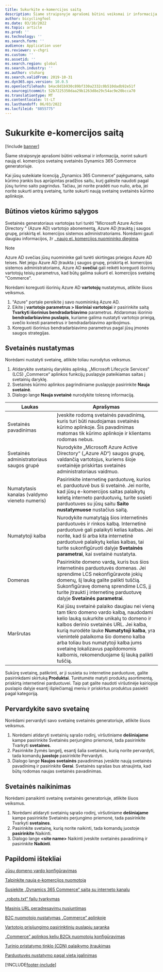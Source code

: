 ```yaml
---
title: Sukurkite e-komercijos saitą
description: Šiame straipsnyje aprašomi būtini veiksmai ir informacija, norint sukurti naują el. komercijos svetainę svetainės Dynamics 365 Commerce generatoriuje.
author: bicyclingfool
ms.date: 03/10/2022
ms.topic: article
ms.prod: ''
ms.technology: ''
ms.search.form: ''
audience: Application user
ms.reviewer: v-chgri
ms.custom: ''
ms.assetid: ''
ms.search.region: global
ms.search.industry: ''
ms.author: stuharg
ms.search.validFrom: 2019-10-31
ms.dyn365.ops.version: 10.0.5
ms.openlocfilehash: b4ac8d1b930c89bf330a2332c0b510dadb92e51f
ms.sourcegitcommit: 52b7225350daa29b1263d8e29c54ac9e20bcca70
ms.translationtype: MT
ms.contentlocale: lt-LT
ms.lasthandoff: 06/03/2022
ms.locfileid: "8855775"
---
```

# <a name="create-an-e-commerce-site"></a>Sukurkite e-komercijos saitą

[!include [banner](includes/banner.md)]

Šiame straipsnyje aprašomi būtini veiksmai ir informacija, norint sukurti naują el. komercijos svetainę svetainės Dynamics 365 Commerce generatoriuje.

Kai jūsų suteikiate licenciją „Dynamics 365 Commerce“ pajėgumams, saito kūrimo įrankis bus aprūpintas pradžios saitu, kurį galėsite naudoti pagal jūsų turimo saito pagrindus. Tačiau, jei norite pradėti nuo nulio, arba, jei norite sukurti antrą svetainę, turite sukurti naują svetainę svetainės kūrimo aplinkoje. 

## <a name="site-creation-prerequisites"></a>Būtinos vietos kūrimo sąlygos

Svetainės generatoriaus vartotojas turi turėti "Microsoft Azure Active Directory " (Azure AD) vartotojo abonementą, Azure AD įtrauktą į saugos grupę, priskirtą el. komercijos sistemos administratoriams. Norėdami gauti daugiau informacijos, žr [. naujo el. komercijos nuomininko diegimą](deploy-ecommerce-site.md).

> [!NOTE]
> Azure AD svečias jūsų nuomininke gali turėti skirtingas prieigos Azure AD teises. Net jeigu Azure AD įtraukta į saugos grupę, priskirtą el. komercijos sistemos administratoriams, Azure AD **svečiui** gali reikėti koreguoti išorinių vartotojų teisių parametrus, kad būtų galima sukurti el. komercijos svetainę "Commerce". 

Norėdami koreguoti išorinių Azure AD **vartotojų** nustatymus, atlikite šiuos veiksmus.

1. "Azure" portale pereikite į savo nuomininką Azure AD.
1. Eikite į **vartotojo parametrus \> Išoriniai vartotojai** ir pasirinkite saitą **Tvarkyti išorinius bendradarbiavimo** parametrus. Atidaromas išorinio **bendradarbiavimo puslapis**, kuriame galima nustatyti vartotojo prieigą, svečio kviesti parametrus ir bendradarbiavimo apribojimus. 
1. Koreguoti išorinius bendradarbiavimo parametrus pagal jūsų įmonės saugos strategijas. 

## <a name="set-up-your-site"></a>Svetainės nustatymas

Norėdami nustatyti svetainę, atlikite toliau nurodytus veiksmus.

1. Atidarykite svetainių daryklės aplinką. „Microsoft Lifecycle Services“ (LCS) „Commerce“ aplinkos funkcijų puslapyje pateikiamas saitas į svetainių daryklę.
1. Svetainės kūrimo aplinkos pagrindiniame puslapyje pasirinkite **Nauja svetainė**.
1. Dialogo lange **Nauja svetainė** nurodykite tolesnę informaciją.

| Laukas                               | Aprašymas |
|-------------------------------------|-------------|
| Svetainės pavadinimas                           | Įveskite rodomą svetainės pavadinimą, kuris turi būti naudojamas svetainės kūrimo aplinkoje. Šis pavadinimas matomas tik kūrimo aplinkoje ir klientams rodomas nebus. |
| Svetainės administratoriaus saugos grupė | Nurodykite „Microsoft Azure Active Directory“ („Azure AD“) saugos grupę, valdančią vartotojus, kuriems šioje svetainėje priskirtas svetainės administratoriaus vaidmuo. |
| Numatytasis kanalas (valdymo vieneto numeris) | Pasirinkite internetinę parduotuvę, kurios el. parduotuvė bus ši svetainė. Jei norite, kad jūsų e-komercijos saitas palaikytų keletą interneto parduotuvių, turite susieti parduotuves su jūsų saitu **Saito nustatymuose** nustačius saitą. |
| Numatytoji kalba                            | Nurodykite numatytąją šios internetinės parduotuvės ir rinkos kalbą. Internetinė parduotuvė gali palaikyti kelias kalbas. Jei norite, kad ši arba kita internetinė parduotuvė palaikytų kelias kalbas, tai turite sukonfigūruoti dalyje **Svetainės parametrai**, kai svetainė nustatyta.  |
| Domenas                              | Pasirinkite domeno vardą, kuris bus šios internetinės parduotuvės domenas. Jei sprendime LCS nekonfigūravote jokių domenų, šį lauką galite palikti tuščią. Sukonfigūravę domeną sprendime LCS, jį turite įtraukti į internetinę parduotuvę dalyje **Svetainės parametrai**.  |
| Maršrutas                              | Kai jūsų svetainė palaiko daugiau nei vieną tam tikro domeno vardo kalbą, naudodami kelio lauką sukurkite unikalų to domeno ir kalbos derinio svetainės URL. Jei kalba, kurią nurodėte lauke **Numatytoji kalba**, yra vienintelė palaikoma šio domeno kalba arba toliau bus numatytoji kalba jums svetainę lokalizavus papildomomis kalbomis, rekomenduojame šį lauką palikti tuščią. |

Sukūrę svetainę, patikrinti, ar ji susieta su internetine parduotuve, galite pasirinkdami skirtuką **Produktai**. Turėtumėte matyti produktų asortimentą, priskirtą internetinei parduotuvei. Taip pat galite naudoti viršutinėje kairiojoje puslapio dalyje esantį išplečiamąjį meniu ir priskirtus produktus pasiekti pagal kategoriją.

## <a name="rename-your-site"></a>Pervardykite savo svetainę

Norėdami pervardyti savo svetainę svetainės generatoriuje, atlikite šiuos veiksmus.

1. Norėdami atidaryti svetainių sąrašo rodinį, viršutiniame **dešiniajame** kampe pasirinkite Svetainės perjungimo priemonė, tada pasirinkite Tvarkyti **svetaines**. 
1. Pasirinkite žymės langelį, esantį šalia svetainės, kurią norite pervardyti, tada komandų **juostoje** pasirinkite Pervardyti.
1. Dialogo lange **Naujos svetainės** pavadinimas įveskite naują svetainės pavadinimą ir pasirinkite **Gerai**. Svetainės sąrašas bus atnaujinta, kad būtų rodomas naujas svetainės pavadinimas.

## <a name="delete-a-site"></a>Svetainės naikinimas

Norėdami panaikinti svetainę svetainės generatoriuje, atlikite šiuos veiksmus.

1. Norėdami atidaryti svetainių sąrašo rodinį, viršutiniame **dešiniajame** kampe pasirinkite Svetainės perjungimo priemonė, tada pasirinkite Tvarkyti **svetaines**.
1. Pasirinkite svetainę, kurią norite naikinti, tada komandų juostoje **pasirinkite** Naikinti.
1. Dialogo lange **\<site name\>** Naikinti įveskite svetainės pavadinimą ir pasirinkite **Naikinti**.

## <a name="additional-resources"></a>Papildomi ištekliai

[Jūsų domeno vardo konfigūravimas](configure-your-domain-name.md)

[Talpinkite naują e-komercijos nuomotoją](deploy-ecommerce-site.md)

[Susiekite „Dynamics 365 Commerce“ saitą su interneto kanalu](associate-site-online-store.md)

[„robots.txt” failų tvarkymas](manage-robots-txt-files.md)

[Masinis URL peradresavimų nusiuntimas](upload-bulk-redirects.md)

[B2C nuomotojo nustatymas „Commerce“ aplinkoje](set-up-B2C-tenant.md)

[Vartotojo prisijungimo pasirinktinių puslapių sąranka](custom-pages-user-logins.md)

[„Commerce” aplinkos kelių B2Ck nuomotojų konfigūravimas](configure-multi-B2C-tenants.md)

[Turinio pristatymo tinklo (CDN) palaikymo įtraukimas](add-cdn-support.md)

[Parduotuvės nustatymo pagal vietą įgalinimas](enable-store-detection.md)


[!INCLUDE[footer-include](../includes/footer-banner.md)]

